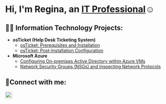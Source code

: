 <h1>Hi, I'm Regina, an <a href="https://linkedin.com/in/Josh">IT Professional</a>☺</h1>

<h2>👨‍💻 Information Technology Projects:</h2>

- <b>osTicket (Help Desk Ticketing System)</b>
  - [osTicket: Prerequisites and Installation](https://github.com/reginacuenta/osticket-prereqs)
  - [osTicket: Post-Installation Configuration](https://github.com/reginacuenta/osticket-post-installation)
- <b>Microsoft Azure</b>
  - [Configuring On-premises Active Directory within Azure VMs](https://github.com/reginacuenta/active-directory)
  - [Network Security Groups (NSGs) and Inspecting Network Protocols](https://github.com/reginacuenta/wireshark-lab)

<h2>🤳Connect with me:</h2>

[<img align="left" alt="Josh | LinkedIn" width="22px" src="https://cdn.jsdelivr.net/npm/simple-icons@v3/icons/linkedin.svg" />][linkedin]

[twitter]: https://twitter.com/Josh
[instagram]: https://www.instagram.com/Josh
[linkedin]: https://linkedin.com/in/Josh

